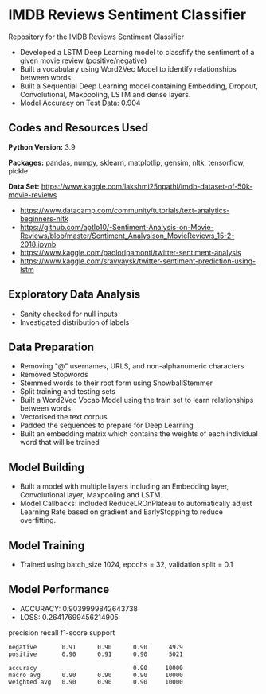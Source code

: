 # IMDB Reviews Sentiment Classifier

Repository for the IMDB Reviews Sentiment Classifier
- Developed a LSTM Deep Learning model to classfify the sentiment of a given movie review (positive/negative)
- Built a vocabulary using Word2Vec Model to identify relationships between words.
- Built a Sequential Deep Learning model containing Embedding, Dropout, Convolutional, Maxpooling, LSTM and dense layers.
- Model Accuracy on Test Data: 0.904
 
## Codes and Resources Used

**Python Version:** 3.9

**Packages:** pandas, numpy, sklearn, matplotlip, gensim, nltk, tensorflow, pickle

**Data Set:** https://www.kaggle.com/lakshmi25npathi/imdb-dataset-of-50k-movie-reviews

- https://www.datacamp.com/community/tutorials/text-analytics-beginners-nltk
- https://github.com/aptlo10/-Sentiment-Analysis-on-Movie-Reviews/blob/master/Sentiment_Analysison_MovieReviews_15-2-2018.ipynb
- https://www.kaggle.com/paoloripamonti/twitter-sentiment-analysis
- https://www.kaggle.com/sravyaysk/twitter-sentiment-prediction-using-lstm

## Exploratory Data Analysis

- Sanity checked for null inputs
- Investigated distribution of labels

## Data Preparation 

- Removing "@" usernames, URLS, and non-alphanumeric characters
- Removed Stopwords
- Stemmed words to their root form using SnowballStemmer
- Split training and testing sets
- Built a Word2Vec Vocab Model using the train set to learn relationships between words
- Vectorised the text corpus
- Padded the sequences to prepare for Deep Learning 
- Built an embedding matrix which contains the weights of each individual word that will be trained

## Model Building

- Built a model with multiple layers including an Embedding layer, Convolutional layer, Maxpooling and LSTM.
- Model Callbacks: included ReduceLROnPlateau to automatically adjust Learning Rate based on gradient and EarlyStopping to reduce overfitting.

## Model Training

- Trained using batch_size 1024, epochs = 32, validation split = 0.1

## Model Performance

- ACCURACY: 0.9039999842643738
- LOSS: 0.26417699456214905

 precision    recall  f1-score   support

    negative       0.91      0.90      0.90      4979
    positive       0.90      0.91      0.90      5021

    accuracy                           0.90     10000
    macro avg      0.90      0.90      0.90     10000
    weighted avg   0.90      0.90      0.90     10000
